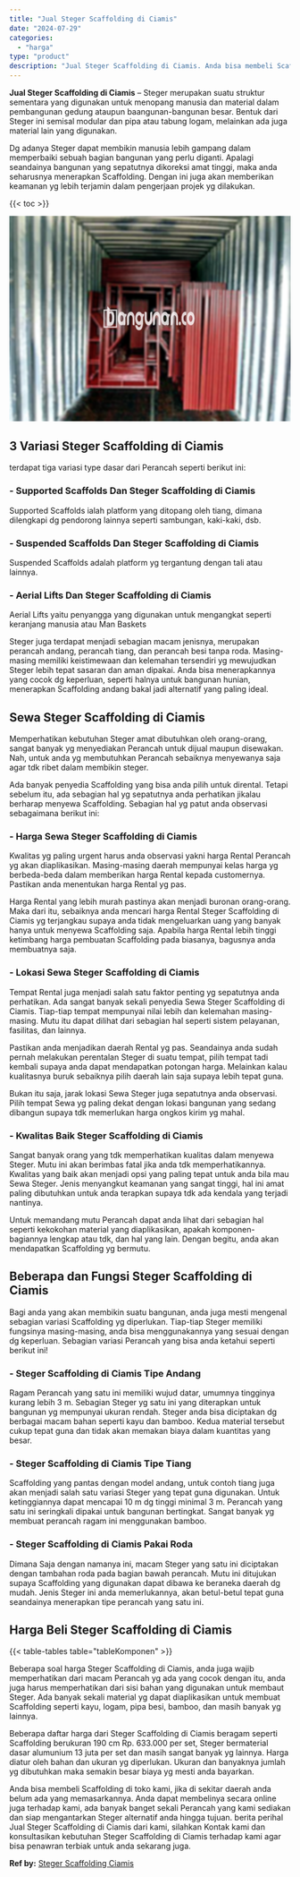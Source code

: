 ```yaml
---
title: "Jual Steger Scaffolding di Ciamis"
date: "2024-07-29"
categories: 
  - "harga"
type: "product"
description: "Jual Steger Scaffolding di Ciamis. Anda bisa membeli Scaffolding di toko kami, jika di sekitar daerah anda belum ada yang memasarkannya. Anda dapat membeliny..."
---
```


**Jual Steger Scaffolding di Ciamis** – Steger merupakan suatu struktur sementara yang digunakan untuk menopang manusia dan material dalam pembangunan gedung ataupun baangunan-bangunan besar. Bentuk dari Steger ini semisal modular dan pipa atau tabung logam, melainkan ada juga material lain yang digunakan.

Dg adanya Steger dapat membikin manusia lebih gampang dalam memperbaiki sebuah bagian bangunan yang perlu diganti. Apalagi seandainya bangunan yang sepatutnya dikoreksi amat tinggi, maka anda seharusnya menerapkan Scaffolding. Dengan ini juga akan memberikan keamanan yg lebih terjamin dalam pengerjaan projek yg dilakukan.

{{< toc >}}

![Jual Steger Scaffolding di Ciamis](/images/sewa-scaffolding-steger-15.png)

## 3 Variasi Steger Scaffolding di Ciamis

terdapat tiga variasi type dasar dari Perancah seperti berikut ini:

### \- Supported Scaffolds Dan Steger Scaffolding di Ciamis

Supported Scaffolds ialah platform yang ditopang oleh tiang, dimana dilengkapi dg pendorong lainnya seperti sambungan, kaki-kaki, dsb.

### \- Suspended Scaffolds Dan Steger Scaffolding di Ciamis

Suspended Scaffolds adalah platform yg tergantung dengan tali atau lainnya.

### \- Aerial Lifts Dan Steger Scaffolding di Ciamis

Aerial Lifts yaitu penyangga yang digunakan untuk mengangkat seperti keranjang manusia atau Man Baskets

Steger juga terdapat menjadi sebagian macam jenisnya, merupakan perancah andang, perancah tiang, dan perancah besi tanpa roda. Masing-masing memiliki keistimewaan dan kelemahan tersendiri yg mewujudkan Steger lebih tepat sasaran dan aman dipakai. Anda bisa menerapkannya yang cocok dg keperluan, seperti halnya untuk bangunan hunian, menerapkan Scaffolding andang bakal jadi alternatif yang paling ideal.

## Sewa Steger Scaffolding di Ciamis

Memperhatikan kebutuhan Steger amat dibutuhkan oleh orang-orang, sangat banyak yg menyediakan Perancah untuk dijual maupun disewakan. Nah, untuk anda yg membutuhkan Perancah sebaiknya menyewanya saja agar tdk ribet dalam membikin steger.

Ada banyak penyedia Scaffolding yang bisa anda pilih untuk dirental. Tetapi sebelum itu, ada sebagian hal yg sepatutnya anda perhatikan jikalau berharap menyewa Scaffolding. Sebagian hal yg patut anda observasi sebagaimana berikut ini:

### \- Harga Sewa Steger Scaffolding di Ciamis

Kwalitas yg paling urgent harus anda observasi yakni harga Rental Perancah yg akan diaplikasikan. Masing-masing daerah mempunyai kelas harga yg berbeda-beda dalam memberikan harga Rental kepada customernya. Pastikan anda menentukan harga Rental yg pas.

Harga Rental yang lebih murah pastinya akan menjadi buronan orang-orang. Maka dari itu, sebaiknya anda mencari harga Rental Steger Scaffolding di Ciamis yg terjangkau supaya anda tidak mengeluarkan uang yang banyak hanya untuk menyewa Scaffolding saja. Apabila harga Rental lebih tinggi ketimbang harga pembuatan Scaffolding pada biasanya, bagusnya anda membuatnya saja.

### \- Lokasi Sewa Steger Scaffolding di Ciamis

Tempat Rental juga menjadi salah satu faktor penting yg sepatutnya anda perhatikan. Ada sangat banyak sekali penyedia Sewa Steger Scaffolding di Ciamis. Tiap-tiap tempat mempunyai nilai lebih dan kelemahan masing-masing. Mutu itu dapat dilihat dari sebagian hal seperti sistem pelayanan, fasilitas, dan lainnya.

Pastikan anda menjadikan daerah Rental yg pas. Seandainya anda sudah pernah melakukan perentalan Steger di suatu tempat, pilih tempat tadi kembali supaya anda dapat mendapatkan potongan harga. Melainkan kalau kualitasnya buruk sebaiknya pilih daerah lain saja supaya lebih tepat guna.

Bukan itu saja, jarak lokasi Sewa Steger juga sepatutnya anda observasi. Pilih tempat Sewa yg paling dekat dengan lokasi bangunan yang sedang dibangun supaya tdk memerlukan harga ongkos kirim yg mahal.

### \- Kwalitas Baik Steger Scaffolding di Ciamis

Sangat banyak orang yang tdk memperhatikan kualitas dalam menyewa Steger. Mutu ini akan berimbas fatal jika anda tdk memperhatikannya. Kwalitas yang baik akan menjadi opsi yang paling tepat untuk anda bila mau Sewa Steger. Jenis menyangkut keamanan yang sangat tinggi, hal ini amat paling dibutuhkan untuk anda terapkan supaya tdk ada kendala yang terjadi nantinya.

Untuk memandang mutu Perancah dapat anda lihat dari sebagian hal seperti kekokohan material yang diaplikasikan, apakah komponen-bagiannya lengkap atau tdk, dan hal yang lain. Dengan begitu, anda akan mendapatkan Scaffolding yg bermutu.

## Beberapa dan Fungsi Steger Scaffolding di Ciamis

Bagi anda yang akan membikin suatu bangunan, anda juga mesti mengenal sebagian variasi Scaffolding yg diperlukan. Tiap-tiap Steger memiliki fungsinya masing-masing, anda bisa menggunakannya yang sesuai dengan dg keperluan. Sebagian variasi Perancah yang bisa anda ketahui seperti berikut ini!

### \- Steger Scaffolding di Ciamis Tipe Andang

Ragam Perancah yang satu ini memiliki wujud datar, umumnya tingginya kurang lebih 3 m. Sebagian Steger yg satu ini yang diterapkan untuk bangunan yg mempunyai ukuran rendah. Steger anda bisa diciptakan dg berbagai macam bahan seperti kayu dan bamboo. Kedua material tersebut cukup tepat guna dan tidak akan memakan biaya dalam kuantitas yang besar.

### \- Steger Scaffolding di Ciamis Tipe Tiang

Scaffolding yang pantas dengan model andang, untuk contoh tiang juga akan menjadi salah satu variasi Steger yang tepat guna digunakan. Untuk ketinggiannya dapat mencapai 10 m dg tinggi minimal 3 m. Perancah yang satu ini seringkali dipakai untuk bangunan bertingkat. Sangat banyak yg membuat perancah ragam ini menggunakan bamboo.

### \- Steger Scaffolding di Ciamis Pakai Roda

Dimana Saja dengan namanya ini, macam Steger yang satu ini diciptakan dengan tambahan roda pada bagian bawah perancah. Mutu ini ditujukan supaya Scaffolding yang digunakan dapat dibawa ke beraneka daerah dg mudah. Jenis Steger ini anda memerlukannya, akan betul-betul tepat guna seandainya menerapkan tipe perancah yang satu ini.

## Harga Beli Steger Scaffolding di Ciamis

{{< table-tables table="tableKomponen" >}}

Beberapa soal harga Steger Scaffolding di Ciamis, anda juga wajib memperhatikan dari macam Perancah yg ada yang cocok dengan itu, anda juga harus memperhatikan dari sisi bahan yang digunakan untuk membaut Steger. Ada banyak sekali material yg dapat diaplikasikan untuk membuat Scaffolding seperti kayu, logam, pipa besi, bamboo, dan masih banyak yg lainnya.

Beberapa daftar harga dari Steger Scaffolding di Ciamis beragam seperti Scaffolding berukuran 190 cm Rp. 633.000 per set, Steger bermaterial dasar alumunium 13 juta per set dan masih sangat banyak yg lainnya. Harga diatur oleh bahan dan ukuran yg diperlukan. Ukuran dan banyaknya jumlah yg dibutuhkan maka semakin besar biaya yg mesti anda bayarkan.

Anda bisa membeli Scaffolding di toko kami, jika di sekitar daerah anda belum ada yang memasarkannya. Anda dapat membelinya secara online juga terhadap kami, ada banyak banget sekali Perancah yang kami sediakan dan siap mengantarkan Steger alternatif anda hingga tujuan. berita perihal Jual Steger Scaffolding di Ciamis dari kami, silahkan Kontak kami dan konsultasikan kebutuhan Steger Scaffolding di Ciamis terhadap kami agar bisa penawran terbiak untuk anda sekarang juga.

**Ref by:** [Steger Scaffolding Ciamis](https://id.wikipedia.org/wiki/Steger)
